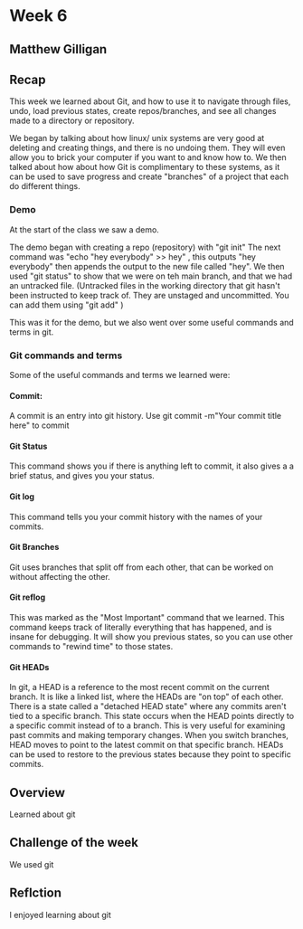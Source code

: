 # Week 6
## Matthew Gilligan

## Recap
This week we learned about Git, and how to use it to navigate through files, undo, load previous states, create repos/branches, and see all changes made to a directory or repository. 

We began by talking about how linux/ unix systems are very good at deleting and creating things, and there is no undoing them. They will even allow you to brick your computer if you want to and know how to. We then talked about how about how Git is complimentary to these systems, as it can be used to save progress and create "branches" of a project that each do different things.  

### Demo
At the start of the class we saw a demo.

The demo began with creating a repo (repository) with "git init"
The next command was "echo "hey everybody" >> hey" , this outputs "hey everybody" then appends the output to the new file called "hey". 
We then used "git status" to show that we were on teh main branch, and that we had an untracked file. (Untracked files in the working directory that git hasn't been instructed to keep track of. They are unstaged and uncommitted. You can add them using "git add" )

This was it for the demo, but we also went over some useful commands and terms in git.

### Git commands and terms
Some of the useful commands and terms we learned were: 

#### Commit: 
A commit is an entry into git history. Use git commit -m"Your commit title here" to commit

#### Git Status
This command shows you if there is anything left to commit, it also gives a a brief status, and gives you your status. 

#### Git log
This command tells you your commit history with the names of your commits. 

#### Git Branches
Git uses branches that split off from each other, that can be worked on without affecting the other. 

#### Git reflog
This was marked as the "Most Important" command that we learned. This command keeps track of literally everything that has happened, and is insane for debugging. It will show you previous states, so you can use other commands to "rewind time" to those states. 

#### Git HEADs
In git, a HEAD is a reference to the most recent commit on the current branch. It is like a linked list, where the HEADs are "on top" of each other. 
There is a state called a "detached HEAD state" where any commits aren't tied to a specific branch. This state occurs when the HEAD points directly to a specific commit instead of to a branch. This is very useful for examining past commits and making temporary changes. 
When you switch branches, HEAD moves to point to the latest commit on that specific branch. 
HEADs can be used to restore to the previous states because they point to specific commits. 

## Overview
Learned about git

## Challenge of the week
We used git

## Reflction
I enjoyed learning about git
